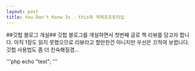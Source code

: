 ```yaml
---
layout: post
title: You Don't Konw Js - this와 객체프로토타입
---
```


##깃헙 블로그 개설##
깃헙 블로그를 개설하면서 첫번째 글로 책 리뷰를 담고자 합니다.
아직 1장도 읽지 못했으므로 리뷰라고 할만한건 아니지만 우선은 끄적여 보렵니다.
깃헙 사용법도 좀 더 친숙해질겸...

'''php
echo "test";
'''
